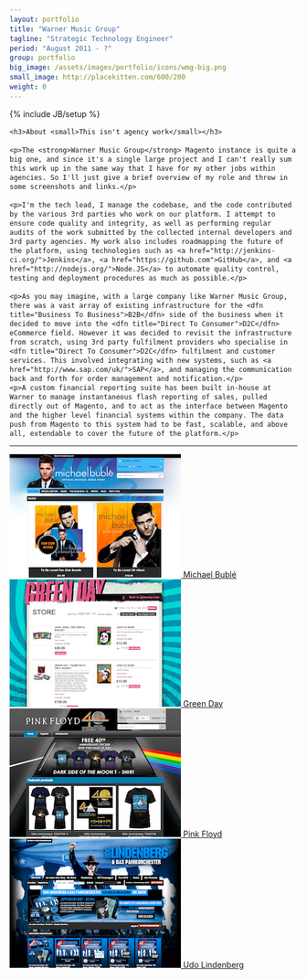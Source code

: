 ```yaml
---
layout: portfolio
title: "Warner Music Group"
tagline: "Strategic Technology Engineer"
period: "August 2011 - ?"
group: portfolio
big_image: /assets/images/portfolio/icons/wmg-big.png
small_image: http://placekitten.com/600/200
weight: 0
---
```

{% include JB/setup %}



<div class="row-fluid warner-portfolio">
  <div class="span12">
    
    <h3>About <small>This isn't agency work</small></h3>
    
    <p>The <strong>Warner Music Group</strong> Magento instance is quite a big one, and since it's a single large project and I can't really sum this work up in the same way that I have for my other jobs within agencies. So I'll just give a brief overview of my role and throw in some screenshots and links.</p>
    
    <p>I'm the tech lead, I manage the codebase, and the code contributed by the various 3rd parties who work on our platform. I attempt to ensure code quality and integrity, as well as performing regular audits of the work submitted by the collected internal developers and 3rd party agencies. My work also includes roadmapping the future of the platform, using technologies such as <a href="http://jenkins-ci.org/">Jenkins</a>, <a href="https://github.com">GitHub</a>, and <a href="http://nodejs.org/">Node.JS</a> to automate quality control, testing and deployment procedures as much as possible.</p>
    
    <p>As you may imagine, with a large company like Warner Music Group, there was a vast array of existing infrastructure for the <dfn title="Business To Business">B2B</dfn> side of the business when it decided to move into the <dfn title="Direct To Consumer">D2C</dfn> eCommerce field. However it was decided to revisit the infrastructure from scratch, using 3rd party fulfilment providers who specialise in <dfn title="Direct To Consumer">D2C</dfn> fulfilment and customer services. This involved integrating with new systems, such as <a href="http://www.sap.com/uk/">SAP</a>, and managing the communication back and forth for order management and notification.</p>
    <p>A custom financial reporting suite has been built in-house at Warner to manage instantaneous flash reporting of sales, pulled directly out of Magento, and to act as the interface between Magento and the higher level financial systems within the company. The data push from Magento to this system had to be fast, scalable, and above all, extendable to cover the future of the platform.</p>
    
  </div>
  
  <div class="span12">
    <hr>
  </div>
  
  <div class="span3">
    <a href="http://michaelbuble.warnerartists.net/en/">
      <img src="/assets/images/portfolio/warner-music-group/michaelbuble-small.png" alt="Michael Bubl&eacute;">
      Michael Bubl&eacute;
    </a>
  </div>
  <div class="span3">
    <a href="http://greenday.warnerartists.net/en/">
      <img src="/assets/images/portfolio/warner-music-group/greenday-small.png" alt="Green Day">
      Green Day
    </a>
  </div>
  <div class="span3">
    <a href="http://pinkfloyd.warnerartists.net/en/">
      <img src="/assets/images/portfolio/warner-music-group/pinkfloyd-small.png" alt="Pink Floyd">
      Pink Floyd
    </a>
  </div>
  <div class="span3">
    <a href="http://udolindenberg.warnerartists.net/de/">
      <img src="/assets/images/portfolio/warner-music-group/udolindenberg-small.png" alt="Udo Lindenberg">
      Udo Lindenberg
    </a>
  </div>
</div>